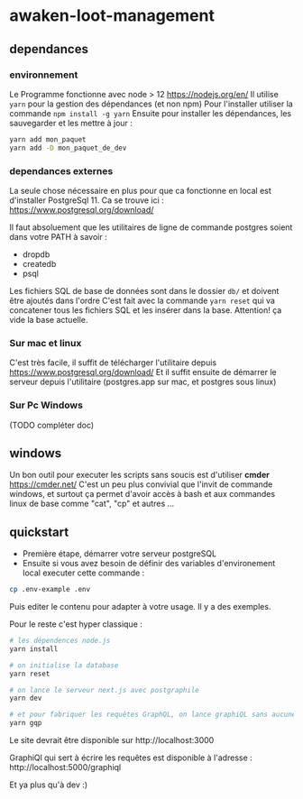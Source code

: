 # awaken-loot-management

## dependances

### environnement

Le Programme fonctionne avec node > 12 https://nodejs.org/en/
Il utilise `yarn` pour la gestion des dépendances (et non npm)
Pour l'installer utiliser la commande `npm install -g yarn`
Ensuite pour installer les dépendances, les sauvegarder et les mettre à jour :

```bash
yarn add mon_paquet
yarn add -D mon_paquet_de_dev
```

### dependances externes

La seule chose nécessaire en plus pour que ca fonctionne en local est d'installer PostgreSql 11.
Ca se trouve ici : https://www.postgresql.org/download/

Il faut absoluement que les utilitaires de ligne de commande postgres soient dans votre PATH à savoir :

- dropdb
- createdb
- psql

Les fichiers SQL de base de données sont dans le dossier `db/` et doivent être ajoutés dans l'ordre
C'est fait avec la commande `yarn reset` qui va concatener tous les fichiers SQL et les insérer dans la base. Attention! ça vide la base actuelle.

### Sur mac et linux

C'est très facile, il suffit de télécharger l'utilitaire depuis https://www.postgresql.org/download/
Et il suffit ensuite de démarrer le serveur depuis l'utilitaire (postgres.app sur mac, et postgres sous linux)

### Sur Pc Windows

(TODO compléter doc)

## windows

Un bon outil pour executer les scripts sans soucis est d'utiliser **cmder** https://cmder.net/
C'est un peu plus convivial que l'invit de commande windows, et surtout ça permet d'avoir accès à bash et aux commandes linux de base comme "cat", "cp" et autres ...

## quickstart

- Première étape, démarrer votre serveur postgreSQL
- Ensuite si vous avez besoin de définir des variables d'environement local executer cette commande :

```bash
cp .env-example .env
```

Puis editer le contenu pour adapter à votre usage. Il y a des exemples.

Pour le reste c'est hyper classique :

```bash
# les dépendences node.js
yarn install

# on initialise la database
yarn reset

# on lance le serveur next.js avec postgraphile
yarn dev

# et pour fabriquer les requêtes GraphQL, on lance graphiQL sans aucune restriction d'accès
yarn gqp
```

Le site devrait être disponible sur http://localhost:3000

GraphiQl qui sert à écrire les requêtes est disponible à l'adresse : http://localhost:5000/graphiql

Et ya plus qu'à dev :)
